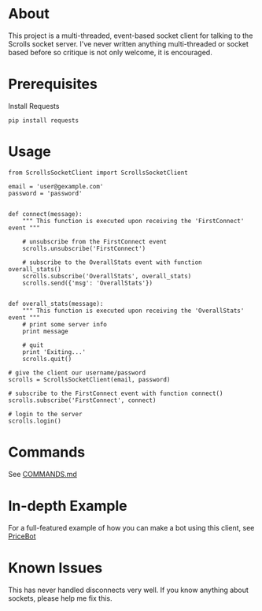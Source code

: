 About
=====

This project is a multi-threaded, event-based socket client for talking to the Scrolls socket server. I've never written anything multi-threaded or socket based before so critique is not only welcome, it is encouraged.


Prerequisites
===============

Install Requests

	pip install requests


Usage
======

    from ScrollsSocketClient import ScrollsSocketClient

    email = 'user@gexample.com'
    password = 'password'


    def connect(message):
        """ This function is executed upon receiving the 'FirstConnect' event """

        # unsubscribe from the FirstConnect event
        scrolls.unsubscribe('FirstConnect')

        # subscribe to the OverallStats event with function overall_stats()
        scrolls.subscribe('OverallStats', overall_stats)
        scrolls.send({'msg': 'OverallStats'})


    def overall_stats(message):
        """ This function is executed upon receiving the 'OverallStats' event """
        # print some server info
        print message

        # quit
        print 'Exiting...'
        scrolls.quit()

    # give the client our username/password
    scrolls = ScrollsSocketClient(email, password)

    # subscribe to the FirstConnect event with function connect()
    scrolls.subscribe('FirstConnect', connect)

    # login to the server
    scrolls.login()



Commands
=========

See [COMMANDS.md](COMMANDS.md)


In-depth Example
=================

For a full-featured example of how you can make a bot using this client, see [PriceBot](https://github.com/david-torres/PriceBot)


Known Issues
=============
This has never handled disconnects very well. If you know anything about sockets, please help me fix this.
